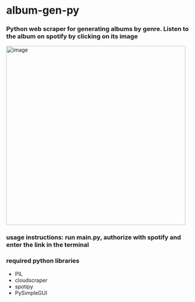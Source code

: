 # album-gen-py
### Python web scraper for generating albums by genre. Listen to the album on spotify by clicking on its image
<img width="482" alt="image" src="https://user-images.githubusercontent.com/50224596/182724909-24a20a16-da46-4ec4-8e97-3fd2db3abf49.png">

### usage instructions: run main.py, authorize with spotify and enter the link in the terminal
### required python libraries
- PIL
- cloudscraper
- spotipy
- PySimpleGUI
